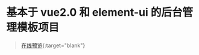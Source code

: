 # 基本于 vue2.0 和 element-ui 的后台管理模板项目 #
> [在线预览](http://118.25.11.58/ "vue2-element"){:target="blank"}
